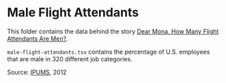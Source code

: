 # Male Flight Attendants

This folder contains the data behind the story [Dear Mona, How Many Flight Attendants Are Men?](http://fivethirtyeight.com/datalab/dear-mona-how-many-flight-attendants-are-men/).

`male-flight-attendants.tsv` contains the percentage of U.S. employees that are male in 320 different job categories.

Source: [IPUMS](https://usa.ipums.org/usa/), 2012

